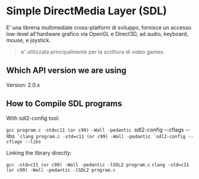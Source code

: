 # Simple DirectMedia Layer (SDL)

E' una libreria multimediale cross-platform di sviluppo, fornisce un accesso
low-level all'hardware grafico via OpenGL e Direct3D, ad audio, keyboard, mouse,
e joystick. 

> e' utilizzata principalmente per la scrittura di video games.

## Which API version we are using

Version: 2.0.x

## How to Compile SDL programs

With sdl2-config tool:

`gcc program.c -std=c11 (or c99) -Wall -pedantic `sdl2-config --cflags --libs``
`clang program.c -std=c11 (or c99) -Wall -pedantic `sdl2-config --cflags --libs``

Linking the library directly:

`gcc -std=c11 (or c99) -Wall -pedantic -lSDL2 program.c`
`clang -std=c11 (or c99) -Wall -pedantic -lSDL2 program.c`
